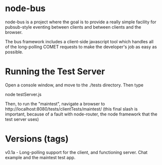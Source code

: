 node-bus
========

node-bus is a project where the goal is to provide a really simple facility for pubsub-style eventing between clients and between clients and the browser.

The bus framework includes a client-side javascript tool which handles all of the long-polling COMET requests to make the developer's job as easy as possible.

Running the Test Server
=======================

Open a console window, and move to the ./tests directory.  Then type

node testServer.js

Then, to run the "maintest", navigate a browser to http://localhost:8080/tests/clientTests/maintest/  (this final slash is important, because of a fault with node-router, the node framework that the test server uses)

Versions (tags)
===============

v0.1a - Long-polling support for the client, and functioning server.  Chat example and the maintest test app.